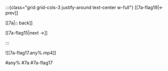 :::{class="grid grid-cols-3 justify-around text-center w-full"}
[[7a-flag19|← prev]]

[[7a|⌂ back]]

[[7a-flag15|next →]]

:::

![[7a-flag17.any%.mp4]]

#any% #7a #7a-flag17